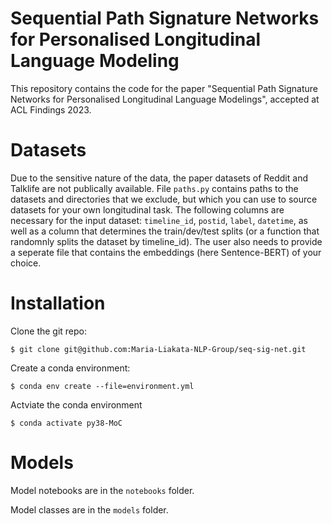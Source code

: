 # Sequential Path Signature Networks for Personalised Longitudinal Language Modeling

This repository contains the code for the paper "Sequential Path Signature Networks for Personalised Longitudinal Language Modelings", accepted at ACL Findings 2023.

# Datasets

Due to the sensitive nature of the data, the paper datasets of Reddit and Talklife are not publically available. File `paths.py` contains paths to the datasets and directories that we exclude, but which you can use to source datasets for your own longitudinal task. 
The following columns are necessary for the input dataset: `timeline_id`, `postid`, `label`, `datetime`, as well as a column that determines the train/dev/test splits (or a function that randomnly splits the dataset by timeline_id). The user also needs to provide a seperate file that contains the embeddings (here Sentence-BERT) of your choice.

# Installation

Clone the git repo:

`$ git clone git@github.com:Maria-Liakata-NLP-Group/seq-sig-net.git`

Create a conda environment:

`$ conda env create --file=environment.yml`

Actviate the conda environment

`$ conda activate py38-MoC`

# Models

Model notebooks are in the `notebooks` folder.

Model classes are in the `models` folder.
